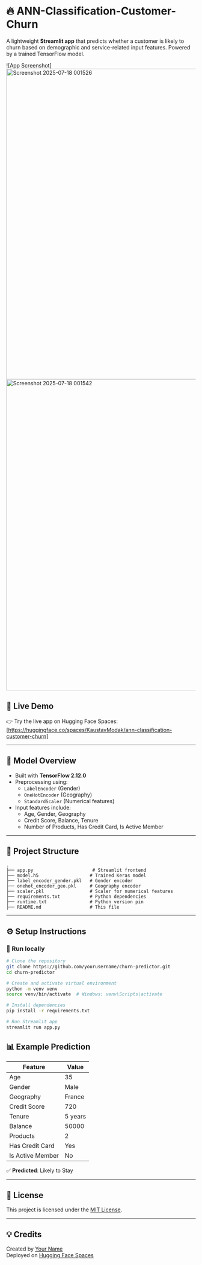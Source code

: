 # 🔥 ANN-Classification-Customer-Churn

A lightweight **Streamlit app** that predicts whether a customer is likely to churn based on demographic and service-related input features. Powered by a trained TensorFlow model.

![App Screenshot]<img width="1899" height="824" alt="Screenshot 2025-07-18 001526" src="https://github.com/user-attachments/assets/d05e895a-f112-42f0-ac66-32bbee2a40bb" />
<img width="1894" height="826" alt="Screenshot 2025-07-18 001542" src="https://github.com/user-attachments/assets/8423d915-147a-4a9b-8dca-7566904db76d" />

## 🚀 Live Demo

👉 Try the live app on Hugging Face Spaces:  
[https://huggingface.co/spaces/KaustavModak/ann-classification-customer-churn]

---

## 🧠 Model Overview

- Built with **TensorFlow 2.12.0**
- Preprocessing using:
  - `LabelEncoder` (Gender)
  - `OneHotEncoder` (Geography)
  - `StandardScaler` (Numerical features)
- Input features include:
  - Age, Gender, Geography
  - Credit Score, Balance, Tenure
  - Number of Products, Has Credit Card, Is Active Member

---

## 📂 Project Structure

```
.
├── app.py                      # Streamlit frontend
├── model.h5                   # Trained Keras model
├── label_encoder_gender.pkl   # Gender encoder
├── onehot_encoder_geo.pkl     # Geography encoder
├── scaler.pkl                 # Scaler for numerical features
├── requirements.txt           # Python dependencies
├── runtime.txt                # Python version pin
├── README.md                  # This file
```

---

## ⚙️ Setup Instructions

### 🔧 Run locally

```bash
# Clone the repository
git clone https://github.com/yourusername/churn-predictor.git
cd churn-predictor

# Create and activate virtual environment
python -m venv venv
source venv/bin/activate  # Windows: venv\Scripts\activate

# Install dependencies
pip install -r requirements.txt

# Run Streamlit app
streamlit run app.py
```


## 📊 Example Prediction

| Feature           | Value      |
|------------------|------------|
| Age              | 35         |
| Gender           | Male       |
| Geography        | France     |
| Credit Score     | 720        |
| Tenure           | 5 years    |
| Balance          | 50000      |
| Products         | 2          |
| Has Credit Card  | Yes        |
| Is Active Member | No         |

✅ **Predicted**: Likely to Stay

---

## 📜 License

This project is licensed under the [MIT License](LICENSE).

---

## 💡 Credits

Created by [Your Name](https://github.com/KaustavModak)  
Deployed on [Hugging Face Spaces](https://huggingface.co/KaustavModak)
